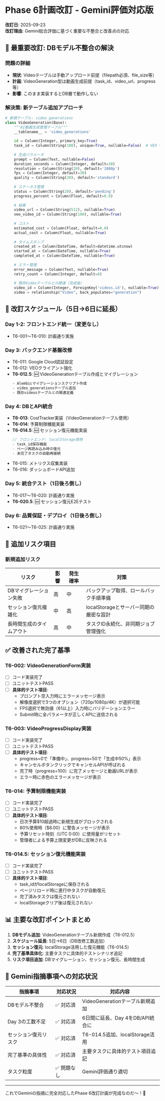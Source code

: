 # Phase 6計画改訂 - Gemini評価対応版

**改訂日**: 2025-09-23  
**改訂理由**: Gemini総合評価に基づく重要な不整合と改善点の対応

## 🔴 最重要改訂: DBモデル不整合の解決

### 問題の詳細
- **現状**: Videoテーブルは手動アップロード前提（filepath必須、file_size等）
- **計画**: VideoGeneration型は動画生成前提（task_id、video_url、progress等）
- **影響**: このまま実装するとDB層で動作しない

### 解決策: 新テーブル追加アプローチ
```python
# 新規テーブル: video_generations
class VideoGeneration(Base):
    """AI動画生成管理テーブル"""
    __tablename__ = 'video_generations'
    
    id = Column(Integer, primary_key=True)
    task_id = Column(String(100), unique=True, nullable=False)  # VEO task ID
    
    # 生成パラメータ
    prompt = Column(Text, nullable=False)
    duration_seconds = Column(Integer, default=30)
    resolution = Column(String(20), default='1080p')
    fps = Column(Integer, default=30)
    quality = Column(String(20), default='standard')
    
    # ステータス管理
    status = Column(String(20), default='pending')
    progress_percent = Column(Float, default=0.0)
    
    # 結果
    video_url = Column(String(512), nullable=True)
    veo_video_id = Column(String(100), nullable=True)
    
    # コスト
    estimated_cost = Column(Float, default=0.0)
    actual_cost = Column(Float, nullable=True)
    
    # タイムスタンプ
    created_at = Column(DateTime, default=datetime.utcnow)
    started_at = Column(DateTime, nullable=True)
    completed_at = Column(DateTime, nullable=True)
    
    # エラー管理
    error_message = Column(Text, nullable=True)
    retry_count = Column(Integer, default=0)
    
    # 既存Videoテーブルとの関連（完成後）
    video_id = Column(Integer, ForeignKey('videos.id'), nullable=True)
    video = relationship("Video", back_populates="generation")
```

## 📅 改訂スケジュール（5日→6日に延長）

### Day 1-2: フロントエンド統一（変更なし）
- T6-001〜T6-010: 計画通り実施

### Day 3: バックエンド基盤改修
- T6-011: Google Cloud認証設定
- T6-012: VEOクライアント強化
- **T6-012.5**: 🆕 VideoGenerationテーブル作成とマイグレーション
  ```bash
  - Alembicマイグレーションスクリプト作成
  - video_generationsテーブル追加
  - 既存videosテーブルとの関連定義
  ```

### Day 4: DBとAPI統合
- **T6-013**: CostTracker実装（VideoGenerationテーブル使用）
- **T6-014**: 予算制限機能実装
- **T6-014.5**: 🆕 セッション復元機能実装
  ```typescript
  // フロントエンド: localStorage使用
  - task_id保存機能
  - ページ再読み込み時の復元
  - 未完了タスクの自動再接続
  ```
- T6-015: メトリクス収集実装
- T6-016: ダッシュボードAPI追加

### Day 5: 統合テスト（1日後ろ倒し）
- T6-017〜T6-020: 計画通り実施
- **T6-020.5**: 🆕 セッション復元E2Eテスト

### Day 6: 品質保証・デプロイ（1日後ろ倒し）
- T6-021〜T6-025: 計画通り実施

## 🚨 追加リスク項目

### 新規追加リスク
| リスク | 影響 | 発生確率 | 対策 |
|-------|------|---------|-----|
| DBマイグレーション失敗 | 高 | 中 | バックアップ取得、ロールバック手順準備 |
| セッション復元複雑化 | 中 | 高 | localStorageとサーバー同期の厳密な設計 |
| 長時間生成のタイムアウト | 高 | 中 | タスクID永続化、非同期ジョブ管理強化 |

## ✅ 改善された完了基準

### T6-002: VideoGenerationForm実装
- [ ] コード実装完了
- [ ] ユニットテストPASS
- [ ] **具体的テスト項目**:
  - プロンプト空入力時にエラーメッセージ表示
  - 解像度選択で3つのオプション（720p/1080p/4K）が選択可能
  - FPS選択で無効値（61以上）入力時にバリデーションエラー
  - Submit時に全パラメータが正しくAPIに送信される

### T6-003: VideoProgressDisplay実装
- [ ] コード実装完了
- [ ] ユニットテストPASS
- [ ] **具体的テスト項目**:
  - progress=0で「準備中」、progress=50で「生成中50%」表示
  - キャンセルボタンクリックでキャンセルAPIが呼ばれる
  - 完了時（progress=100）に完了メッセージと動画URLが表示
  - エラー時に赤色のエラーメッセージが表示

### T6-014: 予算制限機能実装
- [ ] コード実装完了
- [ ] ユニットテストPASS
- [ ] **具体的テスト項目**:
  - 日次予算$10超過時に新規生成がブロックされる
  - 80%使用時（$8.00）に警告メッセージが表示
  - 予算リセット時刻（UTC 0:00）に使用量がリセット
  - 管理者による予算上限変更がDBに反映される

### T6-014.5: セッション復元機能実装
- [ ] コード実装完了
- [ ] ユニットテストPASS
- [ ] **具体的テスト項目**:
  - task_idがlocalStorageに保存される
  - ページリロード時に進行中タスクが自動復元
  - 完了済みタスクは復元されない
  - localStorageクリア後は復元されない

## 📊 主要な改訂ポイントまとめ

1. **DBモデル追加**: VideoGenerationテーブル新規作成（T6-012.5）
2. **スケジュール延長**: 5日→6日（DB改修工数追加）
3. **セッション復元**: localStorage活用した復元機能（T6-014.5）
4. **完了基準具体化**: 主要タスクに具体的テストシナリオ追記
5. **リスク項目追加**: DBマイグレーション、セッション復元、長時間生成

## 🎯 Gemini指摘事項への対応状況

| 指摘事項 | 対応状況 | 対応内容 |
|---------|---------|---------|
| DBモデル不整合 | ✅ 対応済 | VideoGenerationテーブル新規追加 |
| Day 3の工数不足 | ✅ 対応済 | 6日間に延長、Day 4をDB/API統合に |
| セッション復元リスク | ✅ 対応済 | T6-014.5追加、localStorage活用 |
| 完了基準の具体性 | ✅ 対応済 | 主要タスクに具体的テスト項目追記 |
| タスク粒度 | ✅ 問題なし | Gemini評価通り適切 |

---

これでGeminiの指摘に完全対応したPhase 6改訂計画が完成なのだ〜！🎉